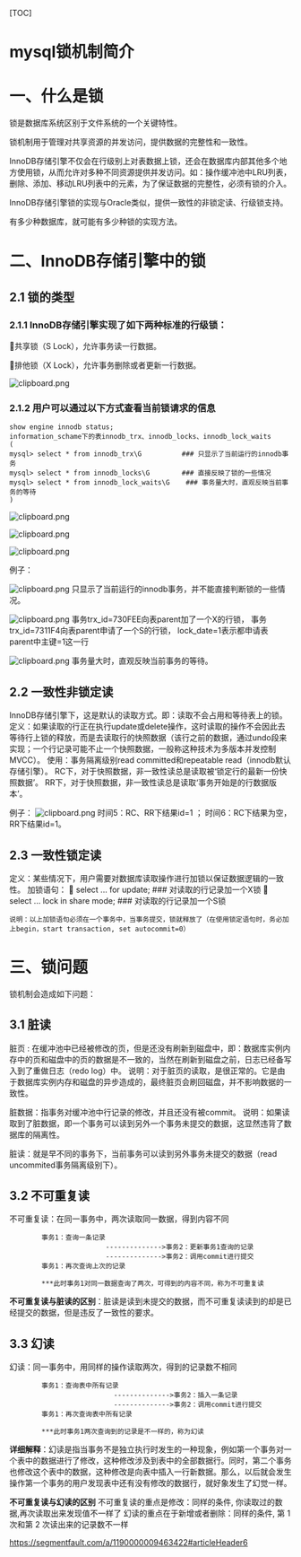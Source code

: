 [TOC]

# mysql锁机制简介

# 一、什么是锁

锁是数据库系统区别于文件系统的一个关键特性。

锁机制用于管理对共享资源的并发访问，提供数据的完整性和一致性。

InnoDB存储引擎不仅会在行级别上对表数据上锁，还会在数据库内部其他多个地方使用锁，从而允许对多种不同资源提供并发访问。如：操作缓冲池中LRU列表，删除、添加、移动LRU列表中的元素，为了保证数据的完整性，必须有锁的介入。

InnoDB存储引擎锁的实现与Oracle类似，提供一致性的非锁定读、行级锁支持。

有多少种数据库，就可能有多少种锁的实现方法。

# 二、InnoDB存储引擎中的锁

## 2.1 锁的类型

### 2.1.1 InnoDB存储引擎实现了如下两种标准的行级锁：

共享锁（S Lock），允许事务读一行数据。

排他锁（X Lock），允许事务删除或者更新一行数据。

![clipboard.png](image-201811051454/image-20181105145529276.png)

### 2.1.2 用户可以通过以下方式查看当前锁请求的信息

```
show engine innodb status;
information_schame下的表innodb_trx、innodb_locks、innodb_lock_waits
(
mysql> select * from innodb_trx\G          ### 只显示了当前运行的innodb事务
mysql> select * from innodb_locks\G        ### 直接反映了锁的一些情况
mysql> select * from innodb_lock_waits\G    ### 事务量大时，直观反映当前事务的等待
)
```

![clipboard.png](image-201811051454/bVNRZw.png)

![clipboard.png](image-201811051454/bVNRZA.png)

![clipboard.png](image-201811051454/bVNRZE.png)

例子：

![clipboard.png](image-201811051454/bVNRZH.png)
只显示了当前运行的innodb事务，并不能直接判断锁的一些情况。

![clipboard.png](image-201811051454/bVNRZM.png)
事务trx_id=730FEE向表parent加了一个X的行锁，
事务trx_id=7311F4向表parent申请了一个S的行锁，
lock_date=1表示都申请表parent中主键=1这一行

![clipboard.png](image-201811051454/bVNRZU.png)
事务量大时，直观反映当前事务的等待。

## 2.2 一致性非锁定读

InnoDB存储引擎下，这是默认的读取方式。即：读取不会占用和等待表上的锁。
定义：如果读取的行正在执行update或delete操作，这时读取的操作不会因此去等待行上锁的释放，而是去读取行的快照数据（该行之前的数据，通过undo段来实现；一个行记录可能不止一个快照数据，一般称这种技术为多版本并发控制MVCC）。
使用：事务隔离级别read committed和repeatable read（innodb默认存储引擎）。
RC下，对于快照数据，非一致性读总是读取被‘锁定行的最新一份快照数据’。
RR下，对于快照数据，非一致性读总是读取‘事务开始是的行数据版本’。

例子：
![clipboard.png](image-201811051454/bVNR0q.png)
时间5：RC、RR下结果id=1 ；
时间6：RC下结果为空，RR下结果id=1。

## 2.3 一致性锁定读

定义：某些情况下，用户需要对数据库读取操作进行加锁以保证数据逻辑的一致性。
加锁语句：
 select ... for update; ### 对读取的行记录加一个X锁
 select ... lock in share mode; ### 对读取的行记录加一个S锁

```
说明：以上加锁语句必须在一个事务中，当事务提交，锁就释放了（在使用锁定语句时，务必加上begin，start transaction, set autocommit=0）
```

# 三、锁问题

锁机制会造成如下问题：

## 3.1 脏读

脏页 : 在缓冲池中已经被修改的页，但是还没有刷新到磁盘中，即：数据库实例内存中的页和磁盘中的页的数据是不一致的，当然在刷新到磁盘之前，日志已经备写入到了重做日志（redo log）中。
说明：对于脏页的读取，是很正常的。它是由于数据库实例内存和磁盘的异步造成的，最终脏页会刷回磁盘，并不影响数据的一致性。

脏数据：指事务对缓冲池中行记录的修改，并且还没有被commit。
说明：如果读取到了脏数据，即一个事务可以读到另外一个事务未提交的数据，这显然违背了数据库的隔离性。

脏读：就是早不同的事务下，当前事务可以读到另外事务未提交的数据（read uncommited事务隔离级别下）。

## 3.2 不可重复读

不可重复读：在同一事务中，两次读取同一数据，得到内容不同

```
        事务1：查询一条记录
                        -------------->事务2：更新事务1查询的记录
                        -------------->事务2：调用commit进行提交
        事务1：再次查询上次的记录
        
        ***此时事务1对同一数据查询了两次，可得到的内容不同，称为不可重复读
```

**不可重复读与脏读的区别**：脏读是读到未提交的数据，而不可重复读读到的却是已经提交的数据，但是违反了一致性的要求。

## 3.3 幻读

幻读：同一事务中，用同样的操作读取两次，得到的记录数不相同

```
        事务1：查询表中所有记录
                          -------------->事务2：插入一条记录
                          -------------->事务2：调用commit进行提交
        事务1：再次查询表中所有记录
        
        ***此时事务1两次查询到的记录是不一样的，称为幻读
```

**详细解释**：幻读是指当事务不是独立执行时发生的一种现象，例如第一个事务对一个表中的数据进行了修改，这种修改涉及到表中的全部数据行。同时，第二个事务也修改这个表中的数据，这种修改是向表中插入一行新数据。那么，以后就会发生操作第一个事务的用户发现表中还有没有修改的数据行，就好象发生了幻觉一样。

**不可重复读与幻读的区别**
不可重复读的重点是修改：同样的条件, 你读取过的数据,再次读取出来发现值不一样了
幻读的重点在于新增或者删除：同样的条件, 第 1 次和第 2 次读出来的记录数不一样





https://segmentfault.com/a/1190000009463422#articleHeader6
